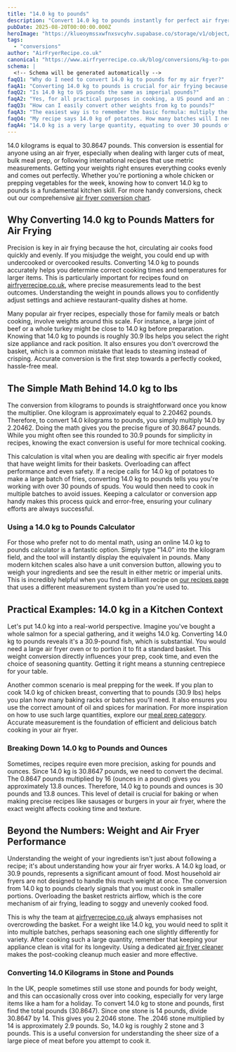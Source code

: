 ```yaml
---
title: "14.0 kg to pounds"
description: "Convert 14.0 kg to pounds instantly for perfect air fryer portions. Get accurate results and handy cooking tips in seconds."
pubDate: 2025-08-20T00:00:00.000Z
heroImage: "https://klueoymssxwfnxsvcyhv.supabase.co/storage/v1/object/public/Shmucket/14-kg-to-pounds.webp"
tags:
  - "conversions"
author: "AirFryerRecipe.co.uk"
canonical: "https://www.airfryerrecipe.co.uk/blog/conversions/kg-to-pounds/14-kg-to-pounds"
schema: |
  <!-- Schema will be generated automatically -->
faqQ1: "Why do I need to convert 14.0 kg to pounds for my air fryer?"
faqA1: "Converting 14.0 kg to pounds is crucial for air frying because most recipes and appliance manuals use imperial measurements. Accurate weight ensures you use the correct cooking time and temperature, preventing under or overcooking. It also helps you avoid overloading the basket, which is essential for proper air circulation and crispy results."
faqQ2: "Is 14.0 kg to US pounds the same as imperial pounds?"
faqA2: "Yes, for all practical purposes in cooking, a US pound and an imperial pound are the same unit of weight. The conversion factor of 1 kilogram to 2.20462 pounds is a universal standard. So, whether you are following an American or British recipe, converting 14.0 kg to pounds will give you the same result of approximately 30.86 pounds."
faqQ3: "How can I easily convert other weights from kg to pounds?"
faqA3: "The easiest way is to remember the basic formula: multiply the kilograms by 2.2 for a quick estimate. For more precision, use 2.20462. You can also use the unit conversion function on your digital kitchen scale or a simple online calculator. Bookmarking a reliable conversion resource can save you time and ensure your air fryer meals are perfectly cooked every time."
faqQ4: "My recipe says 14.0 kg of potatoes. How many batches will I need in my air fryer?"
faqA4: "14.0 kg is a very large quantity, equating to over 30 pounds of potatoes. A typical family-sized air fryer basket holds between 1.5 and 2.5 kg (3-5.5 lbs) of food for optimal results. You will certainly need to cook this in numerous batches to avoid overcrowding. Check your appliance's manual for its maximum recommended capacity to plan your cooking session effectively."
---
```

<p>14.0 kilograms is equal to 30.8647 pounds. This conversion is essential for anyone using an air fryer, especially when dealing with larger cuts of meat, bulk meal prep, or following international recipes that use metric measurements. Getting your weights right ensures everything cooks evenly and comes out perfectly. Whether you're portioning a whole chicken or prepping vegetables for the week, knowing how to convert 14.0 kg to pounds is a fundamental kitchen skill. For more handy conversions, check out our comprehensive <a href="https://www.airfryerrecipe.co.uk/air-fryer-conversion-chart">air fryer conversion chart</a>.</p>

<h2>Why Converting 14.0 kg to Pounds Matters for Air Frying</h2>
<p>Precision is key in air frying because the hot, circulating air cooks food quickly and evenly. If you misjudge the weight, you could end up with undercooked or overcooked results. Converting 14.0 kg to pounds accurately helps you determine correct cooking times and temperatures for larger items. This is particularly important for recipes found on <a href="https://www.airfryerrecipe.co.uk/">airfryerrecipe.co.uk</a>, where precise measurements lead to the best outcomes. Understanding the weight in pounds allows you to confidently adjust settings and achieve restaurant-quality dishes at home.</p>
<p>Many popular air fryer recipes, especially those for family meals or batch cooking, involve weights around this scale. For instance, a large joint of beef or a whole turkey might be close to 14.0 kg before preparation. Knowing that 14.0 kg to pounds is roughly 30.9 lbs helps you select the right size appliance and rack position. It also ensures you don't overcrowd the basket, which is a common mistake that leads to steaming instead of crisping. Accurate conversion is the first step towards a perfectly cooked, hassle-free meal.</p>

<h2>The Simple Math Behind 14.0 kg to lbs</h2>
<p>The conversion from kilograms to pounds is straightforward once you know the multiplier. One kilogram is approximately equal to 2.20462 pounds. Therefore, to convert 14.0 kilograms to pounds, you simply multiply 14.0 by 2.20462. Doing the math gives you the precise figure of 30.8647 pounds. While you might often see this rounded to 30.9 pounds for simplicity in recipes, knowing the exact conversion is useful for more technical cooking.</p>
<p>This calculation is vital when you are dealing with specific air fryer models that have weight limits for their baskets. Overloading can affect performance and even safety. If a recipe calls for 14.0 kg of potatoes to make a large batch of fries, converting 14.0 kg to pounds tells you you're working with over 30 pounds of spuds. You would then need to cook in multiple batches to avoid issues. Keeping a calculator or conversion app handy makes this process quick and error-free, ensuring your culinary efforts are always successful.</p>

<h3>Using a 14.0 kg to Pounds Calculator</h3>
<p>For those who prefer not to do mental math, using an online 14.0 kg to pounds calculator is a fantastic option. Simply type "14.0" into the kilogram field, and the tool will instantly display the equivalent in pounds. Many modern kitchen scales also have a unit conversion button, allowing you to weigh your ingredients and see the result in either metric or imperial units. This is incredibly helpful when you find a brilliant recipe on <a href="https://www.airfryerrecipe.co.uk/recipes">our recipes page</a> that uses a different measurement system than you're used to.</p>

<h2>Practical Examples: 14.0 kg in a Kitchen Context</h2>
<p>Let's put 14.0 kg into a real-world perspective. Imagine you've bought a whole salmon for a special gathering, and it weighs 14.0 kg. Converting 14.0 kg to pounds reveals it's a 30.9-pound fish, which is substantial. You would need a large air fryer oven or to portion it to fit a standard basket. This weight conversion directly influences your prep, cook time, and even the choice of seasoning quantity. Getting it right means a stunning centrepiece for your table.</p>
<p>Another common scenario is meal prepping for the week. If you plan to cook 14.0 kg of chicken breast, converting that to pounds (30.9 lbs) helps you plan how many baking racks or batches you'll need. It also ensures you use the correct amount of oil and spices for marination. For more inspiration on how to use such large quantities, explore our <a href="https://www.airfryerrecipe.co.uk/recipe-category/meal-prep">meal prep category</a>. Accurate measurement is the foundation of efficient and delicious batch cooking in your air fryer.</p>

<h3>Breaking Down 14.0 kg to Pounds and Ounces</h3>
<p>Sometimes, recipes require even more precision, asking for pounds and ounces. Since 14.0 kg is 30.8647 pounds, we need to convert the decimal. The 0.8647 pounds multiplied by 16 (ounces in a pound) gives you approximately 13.8 ounces. Therefore, 14.0 kg to pounds and ounces is 30 pounds and 13.8 ounces. This level of detail is crucial for baking or when making precise recipes like sausages or burgers in your air fryer, where the exact weight affects cooking time and texture.</p>

<h2>Beyond the Numbers: Weight and Air Fryer Performance</h2>
<p>Understanding the weight of your ingredients isn't just about following a recipe; it's about understanding how your air fryer works. A 14.0 kg load, or 30.9 pounds, represents a significant amount of food. Most household air fryers are not designed to handle this much weight at once. The conversion from 14.0 kg to pounds clearly signals that you must cook in smaller portions. Overloading the basket restricts airflow, which is the core mechanism of air frying, leading to soggy and unevenly cooked food.</p>
<p>This is why the team at <a href="https://www.airfryerrecipe.co.uk/">airfryerrecipe.co.uk</a> always emphasises not overcrowding the basket. For a weight like 14.0 kg, you would need to split it into multiple batches, perhaps seasoning each one slightly differently for variety. After cooking such a large quantity, remember that keeping your appliance clean is vital for its longevity. Using a dedicated <a href="https://www.airfryerrecipe.co.uk/air-fryer-cleaner">air fryer cleaner</a> makes the post-cooking cleanup much easier and more effective.</p>

<h3>Converting 14.0 Kilograms in Stone and Pounds</h3>
<p>In the UK, people sometimes still use stone and pounds for body weight, and this can occasionally cross over into cooking, especially for very large items like a ham for a holiday. To convert 14.0 kg to stone and pounds, first find the total pounds (30.8647). Since one stone is 14 pounds, divide 30.8647 by 14. This gives you 2.2046 stone. The .2046 stone multiplied by 14 is approximately 2.9 pounds. So, 14.0 kg is roughly 2 stone and 3 pounds. This is a useful conversion for understanding the sheer size of a large piece of meat before you attempt to cook it.</p>
